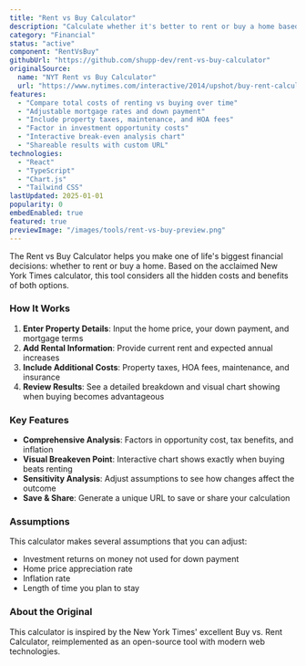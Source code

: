 ```yaml
---
title: "Rent vs Buy Calculator"
description: "Calculate whether it's better to rent or buy a home based on your financial situation"
category: "Financial"
status: "active"
component: "RentVsBuy"
githubUrl: "https://github.com/shupp-dev/rent-vs-buy-calculator"
originalSource:
  name: "NYT Rent vs Buy Calculator"
  url: "https://www.nytimes.com/interactive/2014/upshot/buy-rent-calculator.html"
features:
  - "Compare total costs of renting vs buying over time"
  - "Adjustable mortgage rates and down payment"
  - "Include property taxes, maintenance, and HOA fees"
  - "Factor in investment opportunity costs"
  - "Interactive break-even analysis chart"
  - "Shareable results with custom URL"
technologies:
  - "React"
  - "TypeScript"
  - "Chart.js"
  - "Tailwind CSS"
lastUpdated: 2025-01-01
popularity: 0
embedEnabled: true
featured: true
previewImage: "/images/tools/rent-vs-buy-preview.png"
---
```


The Rent vs Buy Calculator helps you make one of life's biggest financial decisions: whether to rent or buy a home. Based on the acclaimed New York Times calculator, this tool considers all the hidden costs and benefits of both options.

### How It Works

1. **Enter Property Details**: Input the home price, your down payment, and mortgage terms
2. **Add Rental Information**: Provide current rent and expected annual increases
3. **Include Additional Costs**: Property taxes, HOA fees, maintenance, and insurance
4. **Review Results**: See a detailed breakdown and visual chart showing when buying becomes advantageous

### Key Features

- **Comprehensive Analysis**: Factors in opportunity cost, tax benefits, and inflation
- **Visual Breakeven Point**: Interactive chart shows exactly when buying beats renting
- **Sensitivity Analysis**: Adjust assumptions to see how changes affect the outcome
- **Save & Share**: Generate a unique URL to save or share your calculation

### Assumptions

This calculator makes several assumptions that you can adjust:
- Investment returns on money not used for down payment
- Home price appreciation rate
- Inflation rate
- Length of time you plan to stay

### About the Original

This calculator is inspired by the New York Times' excellent Buy vs. Rent Calculator, reimplemented as an open-source tool with modern web technologies.